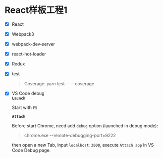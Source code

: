 # React样板工程1

- [x] React
- [x] Webpack3
- [x] webpack-dev-server
- [x] react-hot-loader
- [x] Redux
- [x] test
  > Coverage: yarn test -- --coverage
- [x] VS Code debug
  <br>__`Launch`__
  
  Start with `F5`

  __`Attach`__
  
  Before start Chrome, need add `debug` option (launched in debug mode):

    >chrome.exe --remote-debugging-port=9222
  
  then open a new Tab, input `localhost:3000`, execute `Attach app` in VS Code Debug page.
